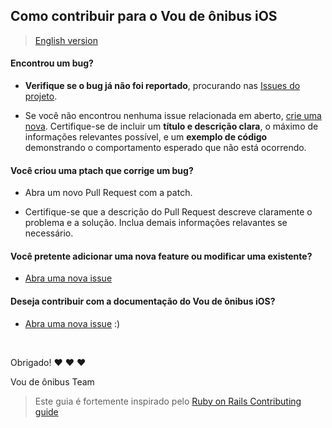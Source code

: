 ## Como contribuir para o Vou de ônibus iOS

> [English version](CONTRIBUTING.md)

#### **Encontrou um bug?**

* **Verifique se o bug já não foi reportado**, procurando nas [Issues do projeto](https://github.com/voudeonibus/vdb-ios/issues).

* Se você não encontrou nenhuma issue relacionada em aberto, [crie uma nova](https://github.com/voudeonibus/vdb-ios/issues/new). Certifique-se de incluir um **título e descrição clara**, o máximo de informações relevantes possível, e um **exemplo de código** demonstrando o comportamento esperado que não está ocorrendo.

#### **Você criou uma ptach que corrige um bug?**

* Abra um novo Pull Request com a patch.

* Certifique-se que a descrição do Pull Request descreve claramente o problema e a solução. Inclua demais informações relavantes se necessário.

#### **Você pretente adicionar uma nova feature ou modificar uma existente?**

* [Abra uma nova issue](https://github.com/voudeonibus/vdb-ios/issues/new)

#### **Deseja contribuir com a documentação do Vou de ônibus iOS?**

* [Abra uma nova issue](https://github.com/voudeonibus/vdb-ios/issues/new) :)

</br>

Obrigado! :heart: :heart: :heart:

Vou de ônibus Team

> Este guia é fortemente inspirado pelo [Ruby on Rails Contributing guide](https://github.com/rails/rails/blob/master/CONTRIBUTING.md)
